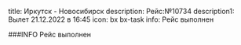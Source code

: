 title: Иркутск - Новосибирск
description: Рейс:№10734
description1: Вылет 21.12.2022 в 16:45
icon: bx bx-task
info: Рейс выполнен

###INFO
Рейс выполнен